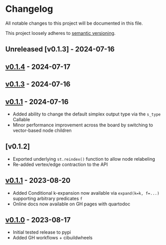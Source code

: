 # Changelog

All notable changes to this project will be documented in this file.

This project loosely adheres to [semantic versioning](https://semver.org/spec/v2.0.0.html).

## Unreleased [v0.1.3] - 2024-07-16

## [v0.1.4](https://github.com/peekxc/simplextree-py/releases/tag/v0.1.4) - 2024-07-17

## [v0.1.3](https://github.com/peekxc/simplextree-py/releases/tag/v0.1.3) - 2024-07-16

## [v0.1.1](https://github.com/peekxc/simplextree-py/releases/tag/v0.1.1) - 2024-07-16

- Added ability to change the default simplex output type via the `s_type` Callable
- Minor performance improvement across the board by switching to vector-based node children 

## [v0.1.2]

- Exported underlying `st.reindex()` function to allow node relabeling
- Re-added vertex/edge contraction to the API

## [v0.1.1](https://github.com/peekxc/simplextree-py/releases/tag/v0.1.1) - 2023-08-20

- Added Conditional k-expansion now available via `expand(k=k, f=...)` supporting arbitrary predicates `f`
- Online docs now available on GH pages with quartodoc

## [v0.1.0](https://github.com/peekxc/simplextree-py/releases/tag/v0.1.0) - 2023-08-17

- Initial tested release to pypi
- Added GH workflows + cibuildwheels 